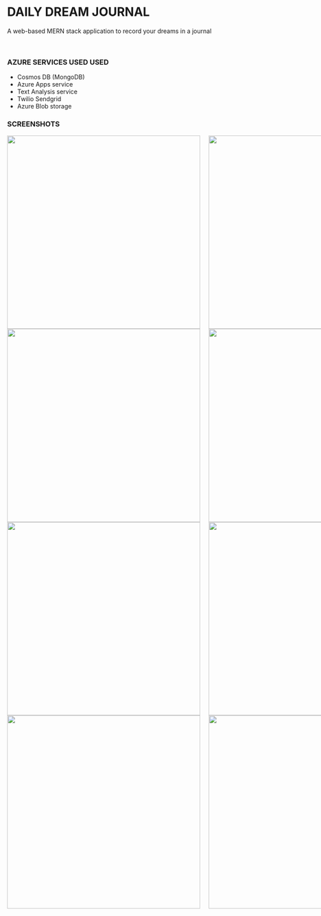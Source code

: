 <h1><b>DAILY DREAM JOURNAL</b></h1>
<p>A web-based MERN stack application to record your dreams in a journal</p>
<br/>
<h3><b>AZURE SERVICES USED USED</b></h3>
<ul>
    <li>Cosmos DB (MongoDB)</li >
    <li>Azure Apps service</li>
    <li>Text Analysis service</li>
    <li>Twilio Sendgrid</li>
    <li>Azure Blob storage</li>
</ul>


### SCREENSHOTS

<div style="display:flex; gap:20px;">
    <img src="https://user-images.githubusercontent.com/71624964/183083457-096041ee-a4e6-495c-871f-9632274bdabe.png" width="450"/>
    <img src="https://user-images.githubusercontent.com/71624964/183083592-620c282c-cb92-450b-9a80-eb7ad73130f7.png" width="450"/>
</div>

<div style="display:flex; gap:20px;">
    <img src="https://user-images.githubusercontent.com/71624964/183083660-8a931fad-da92-4c81-a1b9-ae745e89a0ad.png" width="450"/>
    <img src="https://user-images.githubusercontent.com/71624964/183084418-be3e6761-7559-4cbc-80df-9e0205371e37.png" width="450"/>
</div>

<div style="display:flex; gap:20px;">
    <img src="https://user-images.githubusercontent.com/71624964/183084735-627661a1-52df-40ad-b182-d5b7fecb999b.png" width="450"/>
    <img src="https://user-images.githubusercontent.com/71624964/183084787-5f70f522-dbd3-4ead-8149-1a0e0b9f1820.png" width="450"/>
</div>

<div style="display:flex; gap:20px;">
    <img src="https://user-images.githubusercontent.com/71624964/183084835-bd25d792-71eb-41fe-9795-778acb30df6a.png" width="450"/>
    <img src="https://user-images.githubusercontent.com/71624964/183084871-ba6952c9-3996-40e0-81a0-bef5f311c280.png" width="450"/>
</div>
